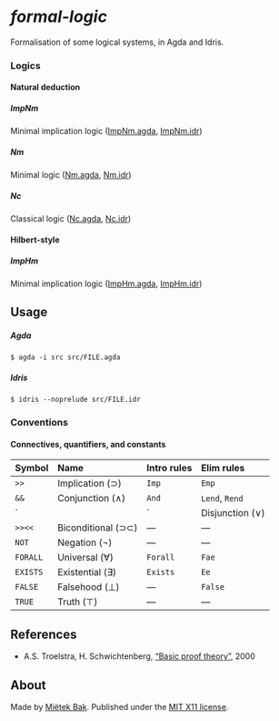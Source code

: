 _formal-logic_
==============

Formalisation of some logical systems, in Agda and Idris.


### Logics

#### Natural deduction

##### ImpNm

Minimal implication logic  ([ImpNm.agda](src/ImpNm.agda), [ImpNm.idr](src/ImpNm.idr))


##### Nm

Minimal logic  ([Nm.agda](src/Nm.agda), [Nm.idr](src/Nm.idr))


##### Nc

Classical logic  ([Nc.agda](src/Nc.agda), [Nc.idr](src/Nc.idr))


#### Hilbert-style

##### ImpHm

Minimal implication logic  ([ImpHm.agda](src/ImpHm.agda), [ImpHm.idr](src/ImpHm.idr))


Usage
-----

##### Agda

```
$ agda -i src src/FILE.agda
```

##### Idris

```
$ idris --noprelude src/FILE.idr
```


### Conventions

#### Connectives, quantifiers, and constants

| Symbol   | Name               | Intro rules  | Elim rules     |
| :------- | :----------------- | :----------- | :------------- |
| `>>`     | Implication (⊃)    | `Imp`        | `Emp`          |
| `&&`     | Conjunction (∧)    | `And`        | `Lend`, `Rend` |
| `||`     | Disjunction (∨)    | `Lor`, `Ror` | `Er`           |
| `>><<`   | Biconditional (⊃⊂) | —            | —              |
| `NOT`    | Negation (¬)       | —            | —              |
| `FORALL` | Universal (∀)      | `Forall`     | `Fae`          |
| `EXISTS` | Existential (∃)    | `Exists`     | `Ee`           |
| `FALSE`  | Falsehood (⊥)      | —            | `False`        |
| `TRUE`   | Truth (⊤)          | —            | —              |


References
----------

* A.S. Troelstra, H. Schwichtenberg, [“Basic proof theory”](http://www.cambridge.org/gb/academic/subjects/computer-science/programming-languages-and-applied-logic/basic-proof-theory-2nd-edition), 2000


About
-----

Made by [Miëtek Bak](https://mietek.io/).  Published under the [MIT X11 license](LICENSE.md).
